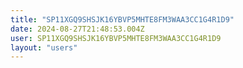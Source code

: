 ```yaml
---
title: "SP11XGQ9SHSJK16YBVP5MHTE8FM3WAA3CC1G4R1D9"
date: 2024-08-27T21:48:53.004Z
user: SP11XGQ9SHSJK16YBVP5MHTE8FM3WAA3CC1G4R1D9
layout: "users"
---
```

    